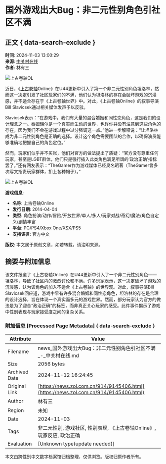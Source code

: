 # 国外游戏出大Bug：非二元性别角色引社区不满

## 正文 { data-search-exclude }


**时间**: 2024-11-03 13:00:29  
**来源**: [中关村在线](https://news.zol.com.cn/914/9145406.html)  
**作者**: 林有三  

![上古卷轴OL](https://doc-fd.zol-img.com.cn/t_s2000x2000/g7/M00/02/0B/ChMkK2cnA22IIGyxAABjJ4ZvmiQAAlK7wGRVyQAAGM_882.jpg)

近日，《[上古卷轴](https://xiazai.zol.com.cn/detail/43/428121.shtml)Online》在U44更新中引入了第一个非二元性别角色坦洛林，然而这一决定引发了社区玩家们的不满，他们认为坦洛林的存在会破坏游戏的沉浸感，并不适合存在于《上古卷轴世界》中。对此，《上古卷轴Online》的叙事导演Bill Slavicsek通过相关媒体发声予以反驳。

Slavicsek表示：“在游戏中，我们有大量的混合婚姻和同性恋角色，这是我们的设计理念之一。泰姆瑞尔是一个真实而生动的世界，也许你并没有注意到这些角色的存在，因为我们不会在游戏过程中过分强调这一点。”他进一步解释说：“让坦洛林成为非二元性别角色是正确的选择。设计这个角色需要团队的合作，以确保演员能够准确地把握自己的角色定位。”

然而，玩家们似乎并不买账，他们对官方的做法提出了质疑：“官方没有尊重任何玩家，甚至是LGBT群体，他们只是强行插入此类角色满足所谓的‘政治正确’指标罢了。”还有网友表示：“TheGamer作为游戏媒体已经臭名昭著（TheGamer曾多次写文指责玩家群体，扣上各种帽子）。”

![上古卷轴OL](https://pro-fd.zol-img.com.cn/g7/M00/02/0F/ChMkK2YClZyIUAXDAADyOrY6HZ0AAcM-wFPyoYAAPJS448.jpg)

**游戏信息**:
- **名称**: 上古卷轴Online
- **发行日期**: 2014-04-04
- **类型**: 角色扮演/动作/冒险/开放世界/单人/多人/玩家对战/奇幻/魔法/角色自定义/剧情丰富
- **平台**: PC/PS4/Xbox One/XSX/PS5
- **支持语言**: 官方中文

**版权**: 本文属于原创文章，如若转载，请注明来源。

## 摘要与附加信息

<!-- tcd_abstract -->
该文件报道了《上古卷轴Online》在U44更新中引入了一个非二元性别角色——坦洛林，导致了社区内的激烈讨论和不满。许多玩家表示，这一决定破坏了游戏的沉浸感，认为该角色的加入不适合《上古卷轴》的世界观。对此，叙事导演Bill Slavicsek回应道，游戏中早有许多混合婚姻和同性恋角色，坦洛林的存在是合理的设计选择，旨在体现一个真实而多元的游戏世界。然而，部分玩家认为官方的做法是为了迎合“政治正确”的标签，而非真正关心玩家的感受。此件事件揭示了游戏中性别表现与玩家接受度之间的复杂关系。
<!-- tcd_abstract_end -->

### 附加信息 [Processed Page Metadata] { data-search-exclude }

| Attribute       | Value                                  |
|-----------------|----------------------------------------|
| Filename        | news_国外游戏出大Bug：非二元性别角色引社区不满_-_中关村在线.md                             |
| Size            | 2056 bytes                           |
| Archived Date   | 2024-11-12 16:24:45                             |
| Original Link   | [https://news.zol.com.cn/914/9145406.html](https://news.zol.com.cn/914/9145406.html)                       |
| Author          | 林有三                               |
| Region          | 未知                               |
| Date            | 2024-11-03                                 |
| Tags            | 非二元性别, 游戏社区, 性别表现, 《上古卷轴Online》, 玩家反应, 政治正确                                 |
| Evaluation            | [Unknown type(update needed)]                                 |
<!-- tcd_table_end -->

本文由跨性别中文数字档案馆归档整理，仅供浏览。版权归原作者所有。
